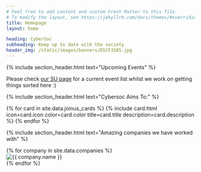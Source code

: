 ```yaml
---
# Feel free to add content and custom Front Matter to this file.
# To modify the layout, see https://jekyllrb.com/docs/themes/#overriding-theme-defaults
title: Homepage
layout: home

heading: CyberSoc
subheading: Keep up to date with the society
header_img: /static/images/banners/DSCF3385.jpg
---
```


{% include section_header.html text="Upcoming Events" %}
<section class="container pt-5 p-5 text-center">
	<p class="fs-5 su-link">
		Please check <a class="inline-su-link" href="https://www.cardiffstudents.com/activities/society/22389/">our SU page</a> for a current event list whilst we work on getting things sorted here :)
	</p>
	<!--<a class="btn-link color-blue fs-5" href="{{ url_for('bpcs_main.page_event_list') }}">View All Events</a>-->
</section>

{% include section_header.html text="Cybersoc Aims To:" %}
<section class="container pt-5 p-2 p-sm-3 p-md-5 text-center">
    <div class="row g-2 g-sm-3">
        {% for card in site.data.joinus_cards %}
            {% include card.html icon=card.icon color=card.color
            title=card.title 
            description=card.description %}
        {% endfor %}
    </div>
</section>

{% include section_header.html text="Amazing companies we have worked with" %}
<section class="container-md pt-0 p-1 p-sm-3">
	<div class="row px-1 px-sm-3 px-md-5">
		{% for company in site.data.companies %}
		<div class="d-flex align-items-center justify-content-center col-6 col-sm-4 col-md-3 px-1 px-sm-2 px-md-5 py-5 companies-item
			{%  if company.name == "bipsync" %}
				bipsync-logo
			{%endif %} ">
			<img src="/static/images/logos/{{ company.image }}"
				 alt="{{ company.name }}"
				 class="img-fluid" />
		</div>
		{% endfor %}
	</div>
	<!--<a class="btn-link color-blue fs-5" href="{{ url_for('bpcs_main.page_sponsor_list') }}">View Our Sponsors</a>-->
</section>
